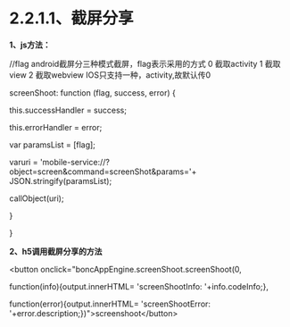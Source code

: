 # **2.2.1.1、截屏分享**

**1、js方法：**

//flag android截屏分三种模式截屏，flag表示采用的方式 0 截取activity 1 截取view 2 截取webview  IOS只支持一种，activity,故默认传0

screenShoot: function \(flag, success, error\) {

this.successHandler = success;

this.errorHandler = error;

var paramsList = \[flag\];

varuri = 'mobile-service://?object=screen&command=screenShot&params='+ JSON.stringify\(paramsList\);

callObject\(uri\);

}

}

**2、h5调用截屏分享的方法**

&lt;button onclick="boncAppEngine.screenShoot.screenShoot\(0,

function\(info\){output.innerHTML= 'screenShootInfo: '+info.codeInfo;},

function\(error\){output.innerHTML= 'screenShootError: '+error.description;}\)"&gt;screenshoot&lt;/button&gt;

